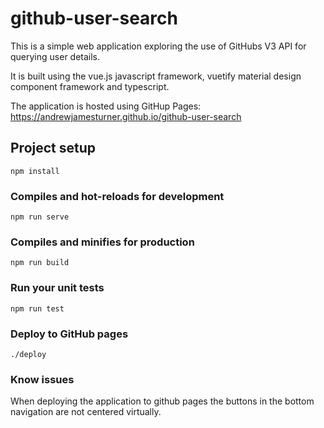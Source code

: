 # github-user-search

This is a simple web application exploring the use of GitHubs V3 API for querying user details. 

It is built using the vue.js javascript framework, vuetify material design component framework and typescript.

The application is hosted using GitHup Pages: https://andrewjamesturner.github.io/github-user-search

## Project setup
```
npm install
```

### Compiles and hot-reloads for development
```
npm run serve
```

### Compiles and minifies for production
```
npm run build
```

### Run your unit tests
```
npm run test
```

### Deploy to GitHub pages
```
./deploy
```

### Know issues

When deploying the application to github pages the buttons in the bottom navigation are not centered virtually.